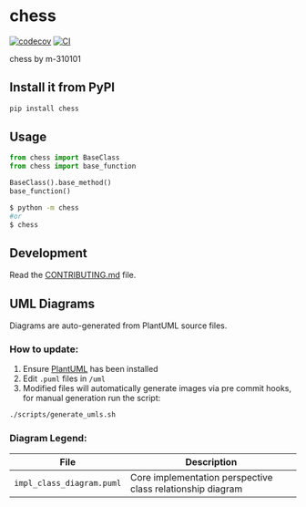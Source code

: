 
# chess

[![codecov](https://codecov.io/gh/m-310101/chess/branch/main/graph/badge.svg?token=chess_token_here)](https://codecov.io/gh/m-310101/chess)
[![CI](https://github.com/m-310101/chess/actions/workflows/main.yml/badge.svg)](https://github.com/m-310101/chess/actions/workflows/main.yml)

chess by m-310101

## Install it from PyPI

```bash
pip install chess
```

## Usage

```py
from chess import BaseClass
from chess import base_function

BaseClass().base_method()
base_function()
```

```bash
$ python -m chess
#or
$ chess
```

## Development

Read the [CONTRIBUTING.md](CONTRIBUTING.md) file.

## UML Diagrams

Diagrams are auto-generated from PlantUML source files.

### How to update:
1. Ensure [PlantUML](https://plantuml.com/) has been installed
2. Edit `.puml` files in `/uml`
3. Modified files will automatically generate images via pre commit hooks, for manual generation run the script:
```bash
./scripts/generate_umls.sh
```

### Diagram Legend:
| File | Description |
|------|-------------|
| `impl_class_diagram.puml` | Core implementation perspective class relationship diagram |
